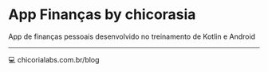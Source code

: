 # App Finanças by chicorasia
App de finanças pessoais desenvolvido no treinamento de Kotlin e Android


****
:computer: chicorialabs.com.br/blog
